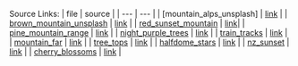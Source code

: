 

Source Links:
| file | source |
| --- | --- |
| [mountain_alps_unsplash] | [link](https://unsplash.com/photos/landscape-photo-of-mountain-alps-vddccTqwal8) |
| [brown_mountain_unsplash](./brown_mountain_unsplash.jpg) | [link](https://unsplash.com/photos/aerial-photo-of-brown-moutains-JgOeRuGD_Y4) |
| [red_sunset_mountain](./red_sunset_mountain.jpg) | [link](https://unsplash.com/photos/silhouette-photography-of-forest-kRnkqSKZODQ)|
| [pine_mountain_range](./pine_mountain_range.jpg) | [link](https://unsplash.com/photos/rocky-mountains-near-pine-trees-yrwpJwDNSHE) |
| [night_purple_trees](./night_purple_trees.jpg) | [link](https://unsplash.com/photos/landscape-photo-of-trees-1mpYnNXHeHA) |
| [train_tracks](./train_tracks.jpg) | [link](https://unsplash.com/photos/train-rail-surrounded-by-trees-nYIQYg8cQVc) |
| [mountain_far](./mountain_far.jpg) | [link](https://unsplash.com/photos/silhouette-of-valley-and-mountain-phmgfNIITL8) |
| [tree_tops](./tree_tops.jpg) | [link](https://unsplash.com/photos/aerial-shot-of-green-forest-0huRqQjz81A) | 
| [halfdome_stars](./halfdome_stars.jpg) | [link](https://unsplash.com/photos/milky-way-on-top-of-mountains-gzH1qxPLXtA) | 
| [nz_sunset](./nz_sunset.jpg) | [link](https://unsplash.com/photos/body-of-water-near-mountains-at-golden-hour-mpWPcRT9D1E?utm_source=Start&utm_medium=referral&utm_campaign=api-credit) |
| [cherry_blossoms](./cherry_blossom.jpg) | [link](https://unsplash.com/photos/worms-eye-view-of-white-cherry-blossom-zsAPsRjzXRI?utm_source=Start&utm_medium=referral&utm_campaign=api-credit) |






